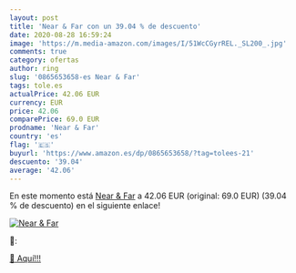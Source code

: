```yaml
---
layout: post
title: 'Near & Far con un 39.04 % de descuento'
date: 2020-08-28 16:59:24
image: 'https://m.media-amazon.com/images/I/51WcCGyrREL._SL200_.jpg'
comments: true
category: ofertas
author: ring
slug: '0865653658-es Near & Far'
tags: tole.es
actualPrice: 42.06 EUR
currency: EUR
price: 42.06
comparePrice: 69.0 EUR
prodname: 'Near & Far'
country: 'es'
flag: '🇪🇸'
buyurl: 'https://www.amazon.es/dp/0865653658/?tag=tolees-21'
descuento: '39.04'
average: '42.06'
---
```


En este momento está [Near & Far](https://www.amazon.es/dp/0865653658/?tag=tolees-21) a 42.06 EUR (original: 69.0 EUR) (39.04 %  de descuento) en el siguiente enlace!

[![Near & Far](https://m.media-amazon.com/images/I/51WcCGyrREL._SL200_.jpg)](https://www.amazon.es/dp/0865653658/?tag=tolees-21)

🔎:


[🛒 Aquí!!!](https://www.amazon.es/dp/0865653658/?tag=tolees-21)
